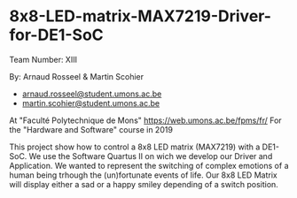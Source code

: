 # 8x8-LED-matrix-MAX7219-Driver-for-DE1-SoC

Team Number: XIII

By:	Arnaud Rosseel & Martin Scohier
  - arnaud.rosseel@student.umons.ac.be
  - martin.scohier@student.umons.ac.be

At "Faculté Polytechnique de Mons"  https://web.umons.ac.be/fpms/fr/ 
For the "Hardware and Software" course in 2019

This project show how to control a 8x8 LED matrix (MAX7219) with a DE1-SoC. We use the Software Quartus II on wich we develop our Driver and Application.
We wanted to represent the switching of complex emotions of a human being trhough the (un)fortunate events of life. Our 8x8 LED Matrix will display either a sad or a happy smiley depending of a switch position.

